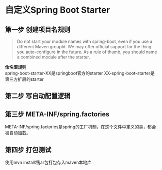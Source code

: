 # 自定义Spring Boot Starter
## 第一步 创建项目名规则
>Do not start your module names with spring-boot, even if you use a different Maven groupId. We may offer official support for the thing you auto-configure in the future.
As a rule of thumb, you should name a combined module after the starter.
>  
**命名潜规则**  
spring-boot-starter-XX是springboot官方的starter
XX-spring-boot-starter是第三方扩展的starter
## 第二步 写自动配置逻辑
## 第三步 META-INF/spring.factories
META-INF/spring.factories是spring的工厂机制，在这个文件中定义的类，都会被自动加载。
## 第四步 打包测试
使用mvn install将jar包打包存入maven本地库